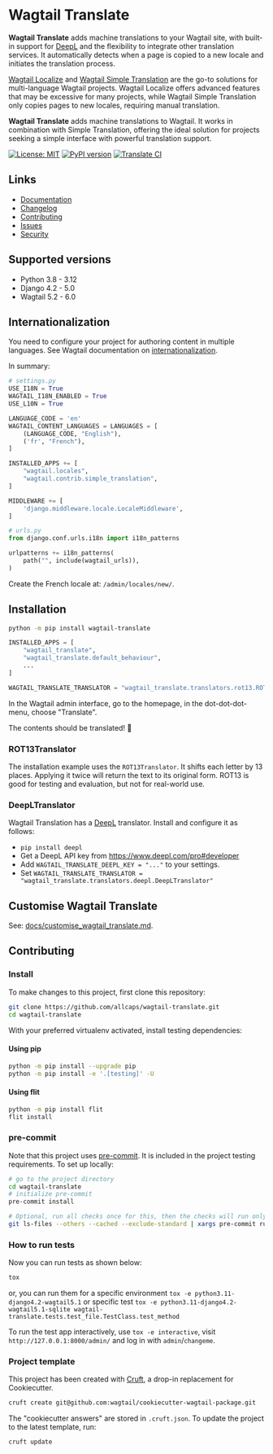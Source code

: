 # Wagtail Translate

**Wagtail Translate** adds machine translations to your Wagtail site, with built-in support for [DeepL](https://www.deepl.com) and the flexibility to integrate other translation services.
It automatically detects when a page is copied to a new locale and initiates the translation process.

[Wagtail Localize](https://wagtail-localize.org/) and [Wagtail Simple Translation](https://docs.wagtail.org/en/stable/reference/contrib/simple_translation.html) are the go-to solutions for multi-language Wagtail projects.
Wagtail Localize offers advanced features that may be excessive for many projects, while Wagtail Simple Translation only copies pages to new locales, requiring manual translation.

**Wagtail Translate** adds machine translations to Wagtail.
It works in combination with Simple Translation, offering the ideal solution for projects seeking a simple interface with powerful translation support.

[![License: MIT](https://img.shields.io/badge/License-MIT-blue.svg)](https://opensource.org/licenses/MIT)
[![PyPI version](https://badge.fury.io/py/wagtail-translate.svg)](https://badge.fury.io/py/wagtail-translate)
[![Translate CI](https://github.com/allcaps/wagtail-translate/actions/workflows/test.yml/badge.svg)](https://github.com/allcaps/wagtail-translate/actions/workflows/test.yml)

## Links

- [Documentation](https://github.com/allcaps/wagtail-translate/blob/main/README.md)
- [Changelog](https://github.com/allcaps/wagtail-translate/blob/main/CHANGELOG.md)
- [Contributing](https://github.com/allcaps/wagtail-translate/blob/main/CONTRIBUTING.md)
- [Issues](https://github.com/allcaps/wagtail-translate/issues)
- [Security](https://github.com/allcaps/wagtail-translate/security)

## Supported versions

- Python 3.8 - 3.12
- Django 4.2 - 5.0
- Wagtail 5.2 - 6.0

## Internationalization

You need to configure your project for authoring content in multiple languages.
See Wagtail documentation on [internationalization](https://docs.wagtail.org/en/stable/advanced_topics/i18n.html).

In summary:

```python
# settings.py
USE_I18N = True
WAGTAIL_I18N_ENABLED = True
USE_L10N = True

LANGUAGE_CODE = 'en'
WAGTAIL_CONTENT_LANGUAGES = LANGUAGES = [
    (LANGUAGE_CODE, "English"),
    ('fr', "French"),
]

INSTALLED_APPS += [
    "wagtail.locales",
    "wagtail.contrib.simple_translation",
]

MIDDLEWARE += [
    'django.middleware.locale.LocaleMiddleware',
]

# urls.py
from django.conf.urls.i18n import i18n_patterns

urlpatterns += i18n_patterns(
    path("", include(wagtail_urls)),
)
```

Create the French locale at: `/admin/locales/new/`.


## Installation

```sh
python -m pip install wagtail-translate
```

``` python
INSTALLED_APPS = [
    "wagtail_translate",
    "wagtail_translate.default_behaviour",
    ...
]

WAGTAIL_TRANSLATE_TRANSLATOR = "wagtail_translate.translators.rot13.ROT13Translator"
```


In the Wagtail admin interface, go to the homepage, in the dot-dot-dot-menu, choose "Translate".

The contents should be translated! 🥳

### ROT13Translator

The installation example uses the `ROT13Translator`. It shifts each letter by 13 places.
Applying it twice will return the text to its original form.
ROT13 is good for testing and evaluation, but not for real-world use.

### DeepLTranslator

Wagtail Translation has a [DeepL](https://www.deepl.com) translator.
Install and configure it as follows:

- `pip install deepl`
- Get a DeepL API key from https://www.deepl.com/pro#developer
- Add `WAGTAIL_TRANSLATE_DEEPL_KEY = "..."` to your settings.
- Set `WAGTAIL_TRANSLATE_TRANSLATOR = "wagtail_translate.translators.deepl.DeepLTranslator"`

## Customise Wagtail Translate

See: [docs/customise_wagtail_translate.md](https://github.com/allcaps/wagtail-translate/tree/main/docs/customise_wagtail_translate.md).

## Contributing

### Install

To make changes to this project, first clone this repository:

```sh
git clone https://github.com/allcaps/wagtail-translate.git
cd wagtail-translate
```

With your preferred virtualenv activated, install testing dependencies:

#### Using pip

```sh
python -m pip install --upgrade pip
python -m pip install -e '.[testing]' -U
```

#### Using flit

```sh
python -m pip install flit
flit install
```

### pre-commit

Note that this project uses [pre-commit](https://github.com/pre-commit/pre-commit).
It is included in the project testing requirements. To set up locally:

```sh
# go to the project directory
cd wagtail-translate
# initialize pre-commit
pre-commit install

# Optional, run all checks once for this, then the checks will run only on the changed files
git ls-files --others --cached --exclude-standard | xargs pre-commit run --files
```

### How to run tests

Now you can run tests as shown below:

```sh
tox
```

or, you can run them for a specific environment `tox -e python3.11-django4.2-wagtail5.1` or specific test
`tox -e python3.11-django4.2-wagtail5.1-sqlite wagtail-translate.tests.test_file.TestClass.test_method`

To run the test app interactively, use `tox -e interactive`, visit `http://127.0.0.1:8000/admin/` and log in with `admin`/`changeme`.

### Project template

This project has been created with [Cruft](https://pypi.org/project/cruft/), a drop-in replacement for Cookiecutter.

```sh
cruft create git@github.com:wagtail/cookiecutter-wagtail-package.git
```

The "cookiecutter answers" are stored in `.cruft.json`. To update the project to the latest template, run:

```sh
cruft update
```
